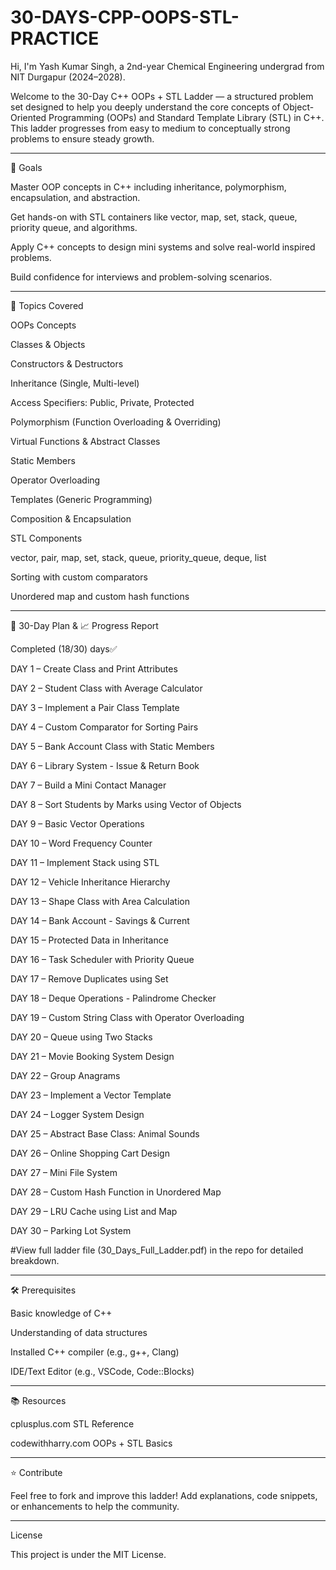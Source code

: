# 30-DAYS-CPP-OOPS-STL-PRACTICE

Hi, I'm Yash Kumar Singh, a 2nd-year Chemical Engineering undergrad from NIT Durgapur (2024–2028).

Welcome to the 30-Day C++ OOPs + STL Ladder — a structured problem set designed to help you deeply understand the core concepts of Object-Oriented Programming (OOPs) and Standard Template Library (STL) in C++. This ladder progresses from easy to medium to conceptually strong problems to ensure steady growth.


---

🚀 Goals

Master OOP concepts in C++ including inheritance, polymorphism, encapsulation, and abstraction.

Get hands-on with STL containers like vector, map, set, stack, queue, priority queue, and algorithms.

Apply C++ concepts to design mini systems and solve real-world inspired problems.

Build confidence for interviews and problem-solving scenarios.



---

📌 Topics Covered

OOPs Concepts

Classes & Objects

Constructors & Destructors

Inheritance (Single, Multi-level)

Access Specifiers: Public, Private, Protected

Polymorphism (Function Overloading & Overriding)

Virtual Functions & Abstract Classes

Static Members

Operator Overloading

Templates (Generic Programming)

Composition & Encapsulation


STL Components

vector, pair, map, set, stack, queue, priority_queue, deque, list

Sorting with custom comparators

Unordered map and custom hash functions



---


📅 30-Day Plan & 📈 Progress Report

Completed (18/30) days✅  

DAY 1 – Create Class and Print Attributes

DAY 2 – Student Class with Average Calculator

DAY 3 – Implement a Pair Class Template

DAY 4 – Custom Comparator for Sorting Pairs

DAY 5 – Bank Account Class with Static Members

DAY 6 – Library System - Issue & Return Book

DAY 7 – Build a Mini Contact Manager

DAY 8 – Sort Students by Marks using Vector of Objects

DAY 9 – Basic Vector Operations

DAY 10 – Word Frequency Counter

DAY 11 – Implement Stack using STL

DAY 12 – Vehicle Inheritance Hierarchy

DAY 13 – Shape Class with Area Calculation

DAY 14 – Bank Account - Savings & Current

DAY 15 – Protected Data in Inheritance

DAY 16 – Task Scheduler with Priority Queue

DAY 17 – Remove Duplicates using Set

DAY 18 – Deque Operations - Palindrome Checker

DAY 19 – Custom String Class with Operator Overloading

DAY 20 – Queue using Two Stacks

DAY 21 – Movie Booking System Design

DAY 22 – Group Anagrams

DAY 23 – Implement a Vector Template

DAY 24 – Logger System Design

DAY 25 – Abstract Base Class: Animal Sounds

DAY 26 – Online Shopping Cart Design

DAY 27 – Mini File System

DAY 28 – Custom Hash Function in Unordered Map

DAY 29 – LRU Cache using List and Map

DAY 30 – Parking Lot System


   #View full ladder file (30_Days_Full_Ladder.pdf) in the repo for detailed breakdown.



---

🛠 Prerequisites

Basic knowledge of C++

Understanding of data structures

Installed C++ compiler (e.g., g++, Clang)

IDE/Text Editor (e.g., VSCode, Code::Blocks)



---

📚 Resources


cplusplus.com STL Reference

codewithharry.com OOPs + STL Basics



---

⭐ Contribute

Feel free to fork and improve this ladder! Add explanations, code snippets, or enhancements to help the community.


---

License

This project is under the MIT License.

